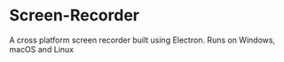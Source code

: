 # Screen-Recorder
A cross platform screen recorder built using Electron. Runs on Windows, macOS and Linux
